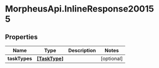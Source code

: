 # MorpheusApi.InlineResponse200155

## Properties

Name | Type | Description | Notes
------------ | ------------- | ------------- | -------------
**taskTypes** | [**[TaskType]**](TaskType.md) |  | [optional] 


